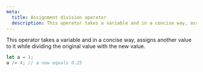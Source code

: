 ```yaml
---
meta:
  title: Assignment division operator
  description: This operator takes a variable and in a concise way, assigns another value to it while dividing the original value with the new value.
---
```


This operator takes a variable and in a concise way, assigns another
value to it while dividing the original value with the new value.

```javascript
let a = 1;
a /= 4; // a now equals 0.25
```

